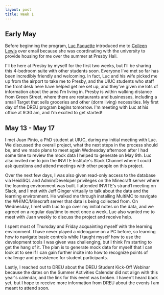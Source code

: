 ```yaml
---
layout: post
title: Week 1
---
```


## Early May

Before beginning the program, [Luc Paquette](https://education.illinois.edu/profile/luc-paquette) introduced me to [Colleen Lewis](https://cs.illinois.edu/about/people/faculty/colleenl) over email because she was coordinating with the university to provide housing for me over the summer at Presby Hall.

I'll be here at Presby by myself for the first two weeks, but I'll be sharing this 4-bedroom suite with other students soon. Everyone I've met so far has been incredibly friendly and welcoming. In fact, Luc and his wife picked me up from the airport to take me to Presby, and the UIUC students who staff the front desk here have helped get me set up, and they've given me lots of information about the area I'm living in. Presby is within walking distance from Green Street, where there are restaurants and businesses, including a small Target that sells groceries and other (dorm living) necessities. My first day of the DREU program begins tomorrow. I'm meeting with Luc at his office at 9:30 am, and I'm excited to get started! 

## May 13 - May 17

I met Juan Pinto, a PhD student at UIUC, during my initial meeting with Luc. We discussed the overall project, what the next steps in the process should be, and we made plans to meet again Wednesday afternoon after I had some time to review the mock data I helped to generate on May 9th. Luc also invited me to join the INVITE Institute's Slack Channel where I could ask questions and attend meetings with other people on this project.

Over the next few days, I was also given read-only access to the database via HeidiSQL and Admin/Developer privileges on the Minecraft server where the learning environment was built. I attended INVITE's strand1 meeting on Slack, and I met with Jeff Ginger virtually to talk about the data and the learning environment. He walked me through installing MultiMC to navigate the WHIMC/Minecraft server that data is being collected from. On Wednesday, I met with Luc to go over my initial notes on the data, and we agreed on a regular day/time to meet once a week. Luc also wanted me to meet with Juan weekly to discuss the project and receive help.

I spent most of Thursday and Friday acquainting myself with the learning environment. I have never played a videogame on a PC before, so learning how to navigate basic controls while I taught myself how to use the development tools I was given was challenging, but I think I'm starting to get the hang of it. The plan is to generate mock data for myself that I can look at to see if I can gain further incite into how to recognize points of challenge and persistence for student participants.

Lastly, I reached out to DREU about the DREU Student Kick-Off Webinar because the dates on the Summer Activities Calendar did not align with this year's calendar, and the link for this event was broken. I haven't heard back yet, but I hope to receive more information from DREU about the events I am meant to attend soon.